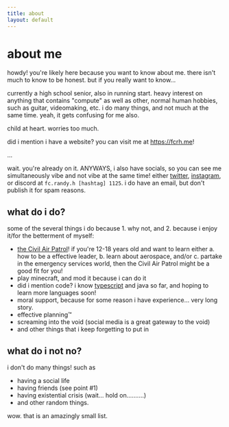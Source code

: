 ```yaml
---
title: about
layout: default
---
```


# about me

howdy! you're likely here because you want to know about me. there isn't much to know to be honest. but if you really want to know...

currently a high school senior, also in running start. heavy interest on anything that contains "compute" as well as other, normal human hobbies, such as guitar, videomaking, etc. i do many things, and not much at the same time. yeah, it gets confusing for me also.

child at heart. worries too much.

did i mention i have a website? you can visit me at https://fcrh.me!

...

wait. you're already on it. ANYWAYS, i also have socials, so you can see me simultaneously vibe and not vibe at the same time! either [twitter](https://twitter.com/fcrh__), [instagram](https://instagram.com/fcrh__), or discord at `fc.randy.h [hashtag] 1125`. i do have an email, but don't publish it for spam reasons.

## what do i do?

some of the several things i do because 1. why not, and 2. because i enjoy it/for the betterment of myself:

- [the Civil Air Patrol](https://gocivilairpatrol.com)! if you're 12-18 years old and want to learn either a. how to be a effective leader, b. learn about aerospace, and/or c. partake in the emergency services world, then the Civil Air Patrol might be a good fit for you!
- play minecraft, and mod it because i can do it
- did i mention code? i know [typescript](https://github.com/microsoft/typescript) and java so far, and hoping to learn more languages soon!
- moral support, because for some reason i have experience... very long story.
- effective planning™
- screaming into the void (social media is a great gateway to the void)
- and other things that i keep forgetting to put in

## what do i not no?

i don't do many things! such as

- having a social life
- having friends (see point #1)
- having existential crisis (wait... hold on..........)
- and other random things.

wow. that is an amazingly small list.